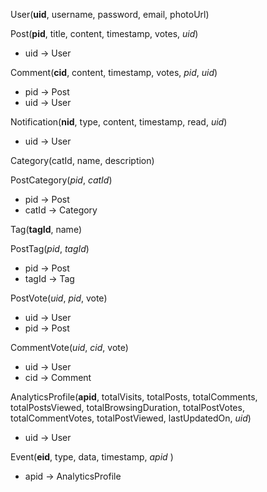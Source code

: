 User(**uid**, username, password, email, photoUrl)

Post(**pid**, title, content, timestamp, votes, *uid*)
* uid -\> User

Comment(**cid**, content, timestamp, votes, *pid*, *uid*)
* pid -\> Post
* uid -\> User

Notification(**nid**, type, content, timestamp, read, *uid*)
* uid -\> User


Category(catId, name, description)

PostCategory(*pid*, *catId*)
* pid -\> Post
* catId -\> Category

Tag(**tagId**, name)

PostTag(*pid*, *tagId*)
* pid -\> Post
* tagId -\> Tag

PostVote(*uid*, *pid*, vote)
* uid -\> User
* pid -\> Post

CommentVote(*uid*, *cid*, vote)
* uid -\> User
* cid -\> Comment


AnalyticsProfile(**apid**, totalVisits, totalPosts, totalComments, totalPostsViewed, totalBrowsingDuration, totalPostVotes, totalCommentVotes, totalPostViewed, lastUpdatedOn, *uid*)
* uid -\> User

Event(**eid**, type, data, timestamp, *apid* )
* apid -\> AnalyticsProfile
